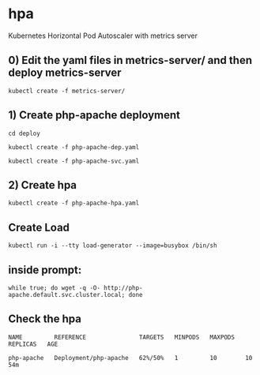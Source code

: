 # hpa
Kubernetes Horizontal Pod Autoscaler with metrics server


## 0) Edit the yaml files in metrics-server/ and then deploy metrics-server
`kubectl create -f metrics-server/`


## 1) Create php-apache deployment 
`cd deploy`

`kubectl create -f php-apache-dep.yaml`

`kubectl create -f php-apache-svc.yaml`


## 2) Create hpa
`kubectl create -f php-apache-hpa.yaml`


## Create Load
`kubectl run -i --tty load-generator --image=busybox /bin/sh`

## inside prompt:
`while true; do wget -q -O- http://php-apache.default.svc.cluster.local; done`


## Check the hpa
`NAME         REFERENCE               TARGETS   MINPODS   MAXPODS   REPLICAS   AGE`

`php-apache   Deployment/php-apache   62%/50%   1         10        10         54m`
